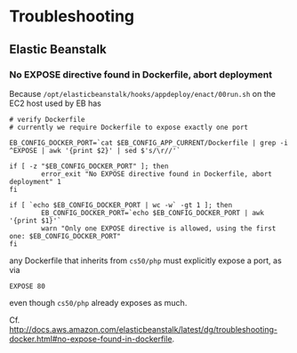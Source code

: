 # Troubleshooting

## Elastic Beanstalk

### No EXPOSE directive found in Dockerfile, abort deployment

Because `/opt/elasticbeanstalk/hooks/appdeploy/enact/00run.sh` on the EC2 host used by EB has

    # verify Dockerfile
    # currently we require Dockerfile to expose exactly one port

    EB_CONFIG_DOCKER_PORT=`cat $EB_CONFIG_APP_CURRENT/Dockerfile | grep -i ^EXPOSE | awk '{print $2}' | sed $'s/\r//'`

    if [ -z "$EB_CONFIG_DOCKER_PORT" ]; then
            error_exit "No EXPOSE directive found in Dockerfile, abort deployment" 1
    fi

    if [ `echo $EB_CONFIG_DOCKER_PORT | wc -w` -gt 1 ]; then
            EB_CONFIG_DOCKER_PORT=`echo $EB_CONFIG_DOCKER_PORT | awk '{print $1}'`
            warn "Only one EXPOSE directive is allowed, using the first one: $EB_CONFIG_DOCKER_PORT"
    fi

any Dockerfile that inherits from `cs50/php` must explicitly expose a port, as via

    EXPOSE 80

even though `cs50/php` already exposes as much.

Cf. http://docs.aws.amazon.com/elasticbeanstalk/latest/dg/troubleshooting-docker.html#no-expose-found-in-dockerfile.
